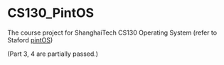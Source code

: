 # CS130_PintOS
The course project for ShanghaiTech CS130 Operating System (refer to Staford [pintOS](https://web.stanford.edu/~ouster/cgi-bin/cs140-spring20/pintos/pintos_1.html))

(Part 3, 4 are partially passed.)
